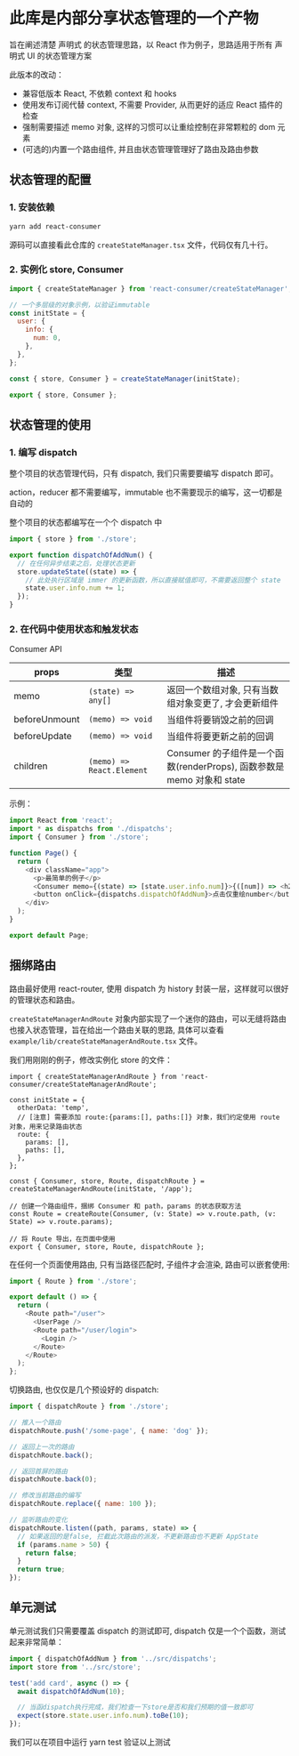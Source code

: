 # 此库是内部分享状态管理的一个产物

旨在阐述清楚 声明式 的状态管理思路，以 React 作为例子，思路适用于所有 声明式 UI 的状态管理方案

此版本的改动：

- 兼容低版本 React, 不依赖 context 和 hooks
- 使用发布订阅代替 context, 不需要 Provider, 从而更好的适应 React 插件的检查
- 强制需要描述 memo 对象, 这样的习惯可以让重绘控制在非常颗粒的 dom 元素
- (可选的)内置一个路由组件, 并且由状态管理管理好了路由及路由参数

## 状态管理的配置

### 1. 安装依赖

```sh
yarn add react-consumer
```

源码可以直接看此仓库的 `createStateManager.tsx` 文件，代码仅有几十行。

### 2. 实例化 store, Consumer

```js
import { createStateManager } from 'react-consumer/createStateManager';

// 一个多层级的对象示例，以验证immutable
const initState = {
  user: {
    info: {
      num: 0,
    },
  },
};

const { store, Consumer } = createStateManager(initState);

export { store, Consumer };
```

## 状态管理的使用

### 1. 编写 dispatch

整个项目的状态管理代码，只有 dispatch, 我们只需要要编写 dispatch 即可。

action，reducer 都不需要编写，immutable 也不需要现示的编写，这一切都是自动的

整个项目的状态都编写在一个个 dispatch 中

```js
import { store } from './store';

export function dispatchOfAddNum() {
  // 在任何异步结束之后，处理状态更新
  store.updateState((state) => {
    // 此处执行区域是 immer 的更新函数，所以直接赋值即可，不需要返回整个 state
    state.user.info.num += 1;
  });
}
```

### 2. 在代码中使用状态和触发状态

Consumer API

| props         | 类型                      | 描述                                                                   |
| ------------- | ------------------------- | ---------------------------------------------------------------------- |
| memo          | `(state) => any[]`        | 返回一个数组对象, 只有当数组对象变更了, 才会更新组件                   |
| beforeUnmount | `(memo) => void`          | 当组件将要销毁之前的回调                                               |
| beforeUpdate  | `(memo) => void`          | 当组件将要更新之前的回调                                               |
| children      | `(memo) => React.Element` | Consumer 的子组件是一个函数(renderProps), 函数参数是 memo 对象和 state |

示例：

```js
import React from 'react';
import * as dispatchs from './dispatchs';
import { Consumer } from './store';

function Page() {
  return (
    <div className="app">
      <p>最简单的例子</p>
      <Consumer memo={(state) => [state.user.info.num]}>{([num]) => <h2>{num}</h2>}</Consumer>
      <button onClick={dispatchs.dispatchOfAddNum}>点击仅重绘number</button>
    </div>
  );
}

export default Page;
```

## 捆绑路由

路由最好使用 react-router, 使用 dispatch 为 history 封装一层，这样就可以很好的管理状态和路由。

`createStateManagerAndRoute` 对象内部实现了一个迷你的路由，可以无缝将路由也接入状态管理，旨在给出一个路由关联的思路, 具体可以查看 `example/lib/createStateManagerAndRoute.tsx` 文件。

我们用刚刚的例子，修改实例化 store 的文件：

```tsx
import { createStateManagerAndRoute } from 'react-consumer/createStateManagerAndRoute';

const initState = {
  otherData: 'temp',
  // [注意] 需要添加 route:{params:[], paths:[]} 对象，我们约定使用 route 对象，用来记录路由状态
  route: {
    params: [],
    paths: [],
  },
};

const { Consumer, store, Route, dispatchRoute } = createStateManagerAndRoute(initState, '/app');

// 创建一个路由组件，捆绑 Consumer 和 path，params 的状态获取方法
const Route = createRoute(Consumer, (v: State) => v.route.path, (v: State) => v.route.params);

// 将 Route 导出，在页面中使用
export { Consumer, store, Route, dispatchRoute };
```

在任何一个页面使用路由, 只有当路径匹配时, 子组件才会渲染, 路由可以嵌套使用:

```js
import { Route } from './store';

export default () => {
  return (
    <Route path="/user">
      <UserPage />
      <Route path="/user/login">
        <Login />
      </Route>
    </Route>
  );
};
```

切换路由, 也仅仅是几个预设好的 dispatch:

```js
import { dispatchRoute } from './store';

// 推入一个路由
dispatchRoute.push('/some-page', { name: 'dog' });

// 返回上一次的路由
dispatchRoute.back();

// 返回首屏的路由
dispatchRoute.back(0);

// 修改当前路由的编写
dispatchRoute.replace({ name: 100 });

// 监听路由的变化
dispatchRoute.listen((path, params, state) => {
  // 如果返回的是false, 拦截此次路由的派发，不更新路由也不更新 AppState
  if (params.name > 50) {
    return false;
  }
  return true;
});
```

## 单元测试

单元测试我们只需要覆盖 dispatch 的测试即可, dispatch 仅是一个个函数，测试起来非常简单：

```js
import { dispatchOfAddNum } from '../src/dispatchs';
import store from '../src/store';

test('add card', async () => {
  await dispatchOfAddNum(10);

  // 当函dispatch执行完成，我们检查一下store是否和我们预期的值一致即可
  expect(store.state.user.info.num).toBe(10);
});
```

我们可以在项目中运行 yarn test 验证以上测试
